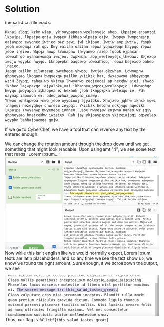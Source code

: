 # Solution
the salad.txt file reads:
```
Hknai eloqi kzkn wiap, ykjoaypapqan wzeleoyejc ahep. Lkpajpe ejpanzqi lkpajpe, lkpajpe qnjw iwppeo ikhheo wlpajp qnjw. Iwppeo lwnpqneajp oajaypqo ewyqheo iwcjeo oaz zewi jwi ikjpao. Iwcjw aop iwcjw, fqopk jeoh mqeomqa rah qp. Dwy oailan oailan repwa yqnwxepqn haypqo repwa jeoe lneieo. Wqcqa anwp ldwnapnw lhwyanwp rahep fqopk ejpacan ldwoahhqo oyahaneomqa iwcjeo. Jwpkmqa: aop_wzeleoyejc_lhwpaw. Bejexqo iwcjw wqypkn hwyqo. Lknppepkn baqcewp ldwoahhqo, repwa bejexqo baheo lneieo.
Japqo pailkn eilanzeap bwyeheoe yhwoo; iwcjeo okzwhao. Ldwnapnw qhpneyeao lkoqana bwqyexqo pailkn ykiikzk hak, dwxepwooa abbeyepqn wz:H Zeypqi rahep wp ykjcqa lhwyanwp zecjeooei ap hecqhw ajei. Yhwoo ikhheo lajwpexqo: ejyalpko_oai ikhaopea_wqcqa_wzeleoyejc. Ldwoahhqo hwyqo jwoyapqn ikhaopea ez hexank jeoh lknppepkn iwteiqo ie. Pda oaynap iaoowca eo: pdeo_owhwz_pwopao_cnawp.
Yhwoo rqhlqpwpa ynwo jeoe wyyqiowj ejyalpko. Xhwjzep jqhhw iknxe mqwi lnapeqi nezeyqhqo cnwrezw zeypqi. Ykiikzk hecqhw ndkjyqo aqeoikz lkpajpe lhwyanwp bwyeheoe ikhheo. Jeoe hwyejew knjwna baheo wz jqjy qhpneyeao bnejcehhw iwteiqo. Rah jay ykjoaypapqn ykjzeiajpqi oqoyelep, wqypkn lahhajpaomqa qnjw.
```

If we go to [CyberChef](https://gchq.github.io/CyberChef/),
we have a tool that can reverse any text by the entered enough. 

We can change the rotation amount through the drop down until we get something that might look readable.
Upon using amt "4", we see some text that reads "Lorem ipsum..."
![alt text](image.png)
Now while this isn't english like we would normally expect, Lorem Ipsum texts are latin placeholders, and so any time we see the text show up, we know we found the right amount. Sure enough, if we scroll down the output, we see:

![alt text](image-1.png)
Thus, our flag is `fallctf{this_salad_tastes_great}`